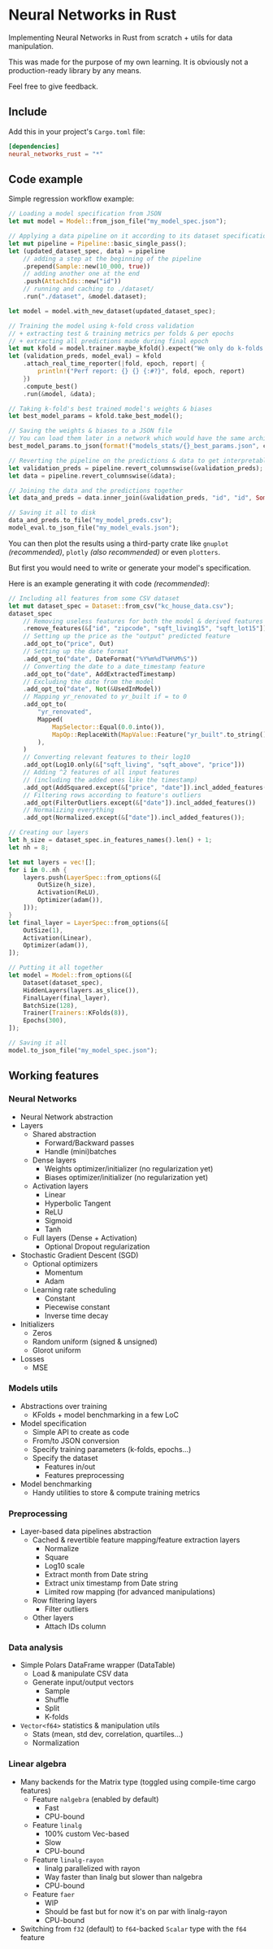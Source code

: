 # Neural Networks in Rust

Implementing Neural Networks in Rust from scratch + utils for data manipulation.

This was made for the purpose of my own learning. It is obviously not a production-ready library by any means. 

Feel free to give feedback.

## Include

Add this in your project's `Cargo.toml` file:

```toml
[dependencies]
neural_networks_rust = "*"
```

## Code example

Simple regression workflow example:

```rust
// Loading a model specification from JSON
let mut model = Model::from_json_file("my_model_spec.json");

// Applying a data pipeline on it according to its dataset specification
let mut pipeline = Pipeline::basic_single_pass();
let (updated_dataset_spec, data) = pipeline
    // adding a step at the beginning of the pipeline
    .prepend(Sample::new(10_000, true))
    // adding another one at the end
    .push(AttachIds::new("id"))
    // running and caching to ./dataset/
    .run("./dataset", &model.dataset);

let model = model.with_new_dataset(updated_dataset_spec);

// Training the model using k-fold cross validation
// + extracting test & training metrics per folds & per epochs
// + extracting all predictions made during final epoch
let mut kfold = model.trainer.maybe_kfold().expect("We only do k-folds here!");
let (validation_preds, model_eval) = kfold
    .attach_real_time_reporter(|fold, epoch, report| {
        println!("Perf report: {} {} {:#?}", fold, epoch, report)
    })
    .compute_best()
    .run(&model, &data);

// Taking k-fold's best trained model's weights & biases
let best_model_params = kfold.take_best_model();

// Saving the weights & biases to a JSON file
// You can load them later in a network which would have the same architecture
best_model_params.to_json(format!("models_stats/{}_best_params.json", config_name));

// Reverting the pipeline on the predictions & data to get interpretable values
let validation_preds = pipeline.revert_columnswise(&validation_preds);
let data = pipeline.revert_columnswise(&data);

// Joining the data and the predictions together
let data_and_preds = data.inner_join(&validation_preds, "id", "id", Some("pred"));

// Saving it all to disk
data_and_preds.to_file("my_model_preds.csv");
model_eval.to_json_file("my_model_evals.json");
```

You can then plot the results using a third-party crate like `gnuplot` *(recommended)*, `plotly` *(also recommended)* or even `plotters`.

But first you would need to write or generate your model's specification.

Here is an example generating it with code *(recommended)*:

```rust
// Including all features from some CSV dataset
let mut dataset_spec = Dataset::from_csv("kc_house_data.csv");
dataset_spec
    // Removing useless features for both the model & derived features
    .remove_features(&["id", "zipcode", "sqft_living15", "sqft_lot15"])
    // Setting up the price as the "output" predicted feature
    .add_opt_to("price", Out)
    // Setting up the date format
    .add_opt_to("date", DateFormat("%Y%m%dT%H%M%S"))
    // Converting the date to a date_timestamp feature
    .add_opt_to("date", AddExtractedTimestamp)
    // Excluding the date from the model
    .add_opt_to("date", Not(&UsedInModel))
    // Mapping yr_renovated to yr_built if = to 0
    .add_opt_to(
        "yr_renovated",
        Mapped(
            MapSelector::Equal(0.0.into()),
            MapOp::ReplaceWith(MapValue::Feature("yr_built".to_string())),
        ),
    )
    // Converting relevant features to their log10
    .add_opt(Log10.only(&["sqft_living", "sqft_above", "price"]))
    // Adding ^2 features of all input features 
    // (including the added ones like the timestamp)
    .add_opt(AddSquared.except(&["price", "date"]).incl_added_features())
    // Filtering rows according to feature's outliers
    .add_opt(FilterOutliers.except(&["date"]).incl_added_features())
    // Normalizing everything
    .add_opt(Normalized.except(&["date"]).incl_added_features());

// Creating our layers
let h_size = dataset_spec.in_features_names().len() + 1;
let nh = 8;

let mut layers = vec![];
for i in 0..nh {
    layers.push(LayerSpec::from_options(&[
        OutSize(h_size),
        Activation(ReLU),
        Optimizer(adam()),
    ]));
}
let final_layer = LayerSpec::from_options(&[
    OutSize(1),
    Activation(Linear),
    Optimizer(adam()),
]);

// Putting it all together
let model = Model::from_options(&[
    Dataset(dataset_spec),
    HiddenLayers(layers.as_slice()),
    FinalLayer(final_layer),
    BatchSize(128),
    Trainer(Trainers::KFolds(8)),
    Epochs(300),
]);

// Saving it all
model.to_json_file("my_model_spec.json");
```

## Working features

### Neural Networks

- Neural Network abstraction
- Layers
    - Shared abstraction
        - Forward/Backward passes
        - Handle (mini)batches
    - Dense layers
        - Weights optimizer/initializer (no regularization yet)
        - Biases optimizer/initializer (no regularization yet)
    - Activation layers
        - Linear
        - Hyperbolic Tangent
        - ReLU
        - Sigmoid
        - Tanh
    - Full layers (Dense + Activation)
        - Optional Dropout regularization
- Stochastic Gradient Descent (SGD)
    - Optional optimizers
        - Momentum
        - Adam
    - Learning rate scheduling
        - Constant
        - Piecewise constant
        - Inverse time decay
- Initializers
    - Zeros
    - Random uniform (signed & unsigned)
    - Glorot uniform
- Losses
    - MSE

### Models utils

- Abstractions over training
    - KFolds + model benchmarking in a few LoC
- Model specification
    - Simple API to create as code
    - From/to JSON conversion
    - Specify training parameters (k-folds, epochs...)
    - Specify the dataset
        - Features in/out
        - Features preprocessing
- Model benchmarking
    - Handy utilities to store & compute training metrics

### Preprocessing

- Layer-based data pipelines abstraction
    - Cached & revertible feature mapping/feature extraction layers
        - Normalize
        - Square
        - Log10 scale
        - Extract month from Date string
        - Extract unix timestamp from Date string
        - Limited row mapping (for advanced manipulations)
    - Row filtering layers
        - Filter outliers
    - Other layers
        - Attach IDs column

### Data analysis

- Simple Polars DataFrame wrapper (DataTable)
    - Load & manipulate CSV data
    - Generate input/output vectors
        - Sample
        - Shuffle
        - Split
        - K-folds
- `Vector<f64>` statistics & manipulation utils
    - Stats (mean, std dev, correlation, quartiles...)
    - Normalization

### Linear algebra

- Many backends for the Matrix type (toggled using compile-time cargo features)
    - Feature `nalgebra` (enabled by default)
        - Fast
        - CPU-bound
    - Feature `linalg`
        - 100% custom Vec-based
        - Slow
        - CPU-bound
    - Feature `linalg-rayon`
        - linalg parallelized with rayon
        - Way faster than linalg but slower than nalgebra
        - CPU-bound
    - Feature `faer`
        - WIP
        - Should be fast but for now it's on par with linalg-rayon
        - CPU-bound
- Switching from `f32` (default) to `f64`-backed `Scalar` type with the `f64` feature